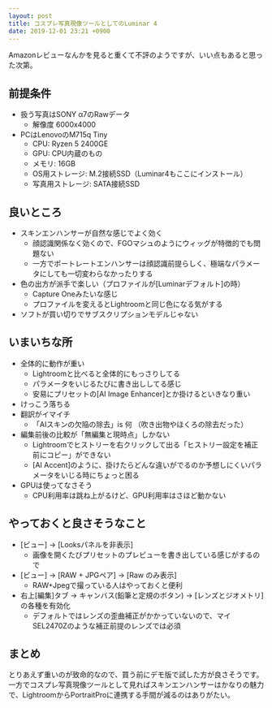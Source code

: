 ```yaml
---
layout: post
title: コスプレ写真現像ツールとしてのLuminar 4
date: 2019-12-01 23:21 +0900
---
```

Amazonレビューなんかを見ると重くて不評のようですが、いい点もあると思った次第。

前提条件
----------------
- 扱う写真はSONY α7のRawデータ
    - 解像度 6000x4000
- PCはLenovoのM715q Tiny
    - CPU: Ryzen 5 2400GE
    - GPU: CPU内蔵のもの
    - メモリ: 16GB
    - OS用ストレージ: M.2接続SSD（Luminar4もここにインストール）
    - 写真用ストレージ: SATA接続SSD

良いところ
----------------
- スキンエンハンサーが自然な感じでよく効く
    - 顔認識関係なく効くので、FGOマシュのようにウィッグが特徴的でも問題ない
    - 一方でポートレートエンハンサーは顔認識前提らしく、極端なパラメータにしても一切変わらなかったりする
- 色の出方が派手で楽しい（プロファイルが[Luminarデフォルト]の時）
    - Capture Oneみたいな感じ
    - プロファイルを変えるとLightroomと同じ色になる気がする
- ソフトが買い切りでサブスクリプションモデルじゃない

いまいちな所
----------------
- 全体的に動作が重い
    - Lightroomと比べると全体的にもっさりしてる
    - パラメータをいじるたびに書き出ししてる感じ
    - 安易にプリセットの[AI Image Enhancer]とか掛けるといきなり重い
- けっこう落ちる
- 翻訳がイマイチ
    - 「AIスキンの欠陥の除去」is 何 （吹き出物やほくろの除去だった）
- 編集前後の比較が「無編集と現時点」しかない
    - Lightroomでヒストリーを右クリックして出る「ヒストリー設定を補正前にコピー」ができない
    - [AI Accent]のように、掛けたらどんな違いがでるのか予想しにくいパラメータをいじる時にちょっと困る
- GPUは使ってなさそう
    - CPU利用率は跳ね上がるけど、GPU利用率はさほど動かない

やっておくと良さそうなこと
----------------
- [ビュー] -> [Looksパネルを非表示]
    - 画像を開くたびプリセットのプレビューを書き出している感じがするので
- [ビュー] -> [RAW + JPGペア] -> [Raw のみ表示]
    - RAW+Jpegで撮っている人はやっておくと便利
- 右上[編集]タブ -> キャンバス(鉛筆と定規のボタン) -> [レンズとジオメトリ]の各種を有効化
    - デフォルトではレンズの歪曲補正がかかっていないので、マイSEL2470Zのような補正前提のレンズでは必須

まとめ
----------------
とりあえず重いのが致命的なので、買う前にデモ版で試した方が良さそうです。一方でコスプレ写真現像ツールとして見ればスキンエンハンサーはかなりの魅力で、LightroomからPortraitProに連携する手間が減るのはありがたい。
